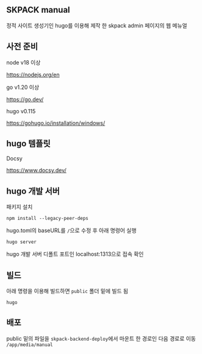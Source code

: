 ## SKPACK manual
정적 사이트 생성기인 hugo를 이용해 제작 한 skpack admin 페이지의 웹 메뉴얼

## 사전 준비
node v18 이상

https://nodejs.org/en

go v1.20 이상

https://go.dev/

hugo v0.115

https://gohugo.io/installation/windows/

## hugo 템플릿
Docsy

https://www.docsy.dev/

## hugo 개발 서버
패키지 설치
```
npm install --legacy-peer-deps
```

hugo.toml의 baseURL를 `/`으로 수정 후 아래 명령어 실행
```
hugo server
```
hugo 개발 서버 디폴트 포트인 localhost:1313으로 접속 확인 

## 빌드
아래 명령을 이용해 빌드하면 `public` 폴더 밑에 빌드 됨
```
hugo
```

## 배포
public 밑의 파일을 `skpack-backend-deploy`에서 마운트 한 경로인 다음 경로로 이동 `/app/media/manual`
